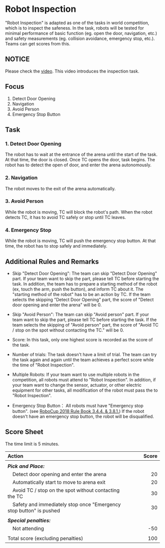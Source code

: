 # Robot Inspection
"Robot Inspection" is adapted as one of the tasks in world competition, which is to inspect the safeness.
In the task, robots will be tested for minimal performance of basic function (eg. open the door, navigation, etc.)
and safety measurements (eg. collision avoidance, emergency stop, etc.).
Teams can get scores from this.

<!--"Robot Inspection" which is a safety test about the robot on the world competition is adopted as one of the tasks.-->
<!--In this task, robots are tested safety.-->
<!--In the task, robots will be tested about minimal performance to attend competition, and safety.-->
<!--Teams can get a score in the task.-->



## NOTICE
<!--A rule ob the task will be based on "[\[4.4 Robot Inspection\] in RoboCup2018 Rulebook](https://athome.robocup.org/-wp-content/uploads/2018/10/2018_rulebook.pdf)" of RoboCup2018.-->
<!--**We are discussing about this rule now. There is a possibility this rule will change.**-->
Please check the [video](https://youtu.be/JweIZ0n_2gs). This video introduces the inspection task.

## Focus
1. Detect Door Opening
2. Navigation
3. Avoid Person
4. Emergency Stop Button

## Task
### 1. Detect Door Opening
The robot has to wait at the entrance of the arena until the start of the task.
At that time, the door is closed.
Once TC opens the door, task begins.
The robot has to detect the open of door, and enter the arena autonomously.
<!--
タスクが開始されるまで，ロボットはアリーナの入り口で待機する．
この時，アリーナの入り口に設置されているドアは閉じている．
タスクが開始されると，TCによりドアが開かれる．
ロボットはドアが開かれたことを検出して，自律的にアリーナへ入場する．
-->

### 2. Navigation
The robot moves to the exit of the arena automatically.
<!--アリーナへ入場したロボットは，自動的にアリーナの出口に向かわなければならない．-->

### 3. Avoid Person
While the robot is moving, TC will block the robot's path.
When the robot detects TC, it has to avoid TC safely or stop until TC leaves.
<!--
ロボットの移動中，TCはロボットの進路を妨害する．
ロボットはTCを検知して，TCを安全に避けるか，TCが去るまでその場に停止しなければならない．
-->

### 4. Emergency Stop
While the robot is moving, TC will push the emergency stop button.
At that time, the robot has to stop safely and immediately.
<!--
ロボットの移動中，TCはロボットに備え付けられたEmergency stop buttonを押す．
ロボットはEmergency stop buttonを押されると，安全かつ速やかにその場で停止しなければならない．
-->


## Additional Rules and Remarks
* Skip "Detect Door Opening":
The team can skip "Detect Door Opening" part.
If your team want to skip the part, please tell TC before starting the task.
In addition, the team has to prepare a starting method of the robot (ex, touch the arm, push the button), and inform TC about it.
The "starting method of the robot" has to be an action by TC.
If the team selects the skipping "Detect Door Opening" part, the score of "Detect door opening and enter the arena" will be 0.
<!--
* Detect Door Openingのスキップ：
Detect Door Openingはスキップすることが可能である．
スキップする場合は，タスク開始前にTCにその旨を伝えること．
また「アームに触れる」「ボタンを押す」など，別途ロボットの起動方法を用意し，その起動方法をTCに伝えること．
起動方法はTCによる1動作で完了すること．
なお，Detect Door Openingをスキップすると「ドアオープンを検出し，アリーナへ入場した」のスコアは0となる．
-->

* Skip "Avoid Person":
The team can skip "Avoid person" part.
If your team want to skip the part, please tell TC before starting the task.
If the team selects the skipping of "Avoid person" part,
the score of "Avoid TC / stop on the spot without contacting the TC." will be 0.
<!--
* Avoid Personのスキップ：
Avoid Personはスキップすることが可能である．
スキップする場合は，タスク開始前にTCにその旨を伝えること．
なお，Avoid Personをスキップすると「TCに接触することなく，TCを避けた／その場で停止した」のスコアは0となる．
-->

* Score: 
In this task, only one highest score is recorded as the score of the task.
<!--
* スコア：
このタスクでは，最高得点のみがスコアとして記録される．
-->

* Number of trials: 
The task doesn't have a limit of trial.
The team can try the task again and again until the team achieves a perfect score while the time of "Robot Inspection".
<!--
* 試行回数：
このタスクの試行回数に制限はない．Robot Inspectionとして指定されている時間の許す限り，満点を達成するまで何度でも挑戦することができる．
-->

* Multiple Robots: 
If your team want to use multiple robots in the competition, all robots must attend to "Robot Inspection".
In addition, if your team want to change the sensor, actuator, or other electric equipment for other tasks,
all modification of the robot must pass the to "Robot Inspection".
<!--
* 複数台のロボット：
競技に参加するロボットが複数台居る場合，全てのロボットがRobot Inspectionに参加すること．
また，競技毎にロボットに搭載されるセンサやアクチュエータが変更される場合，競技で使用される全てのバージョンでRobot Inspectionに参加すること．
なおこれらの場合でも，チームのスコアとして全ロボットの全バージョンによる全ての試行の中から最高点のみが選ばれ，採用される．
-->

* Emergency Stop Button：
All robots must have "Emergency stop button".
(see [RoboCup 2018 Rule Book 3.4.4. & 3.8.1.](https://athome.robocup.org/wp-content/uploads/2018/10/2018_rulebook.pdf))
If the robot doesn't have an emergency stop button, the robot will be disqualified.
<!--「Emergency stop button」は，ロボットに必須の要件である．-->
<!--（[RoboCup 2018 Rule Book 3.4.4. & 3.8.1.](https://athome.robocup.org/wp-content/uploads/2018/10/2018_rulebook.pdf)参照．）-->
<!--これがないロボットは失格となる．-->



## Score Sheet
The time limit is 5 minutes.
<!--1回の制限時間は5分である．-->

|Action　　　　　　　　　　　　　　　|Score　　　|
|:---------------------------------------|-:|
|||
|***Pick and Place:***||
|　Detect door opening and enter the arena                        |20|
|　Automatically start to move to arena exit                      |20|
|　Avoid TC / stop on the spot without contacting the TC	        |30|
|　Safety and immediately stop once "Emergency stop button" is pushed  |30|
|||
|***Special penalties:***	||
|　Not attending				                                          |-50|
|||
|Total score (excluding penalties)                                |100|


